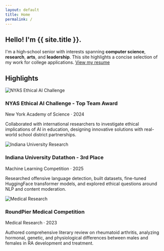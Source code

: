 ```yaml
---
layout: default
title: Home
permalink: /
---
```


<section class="hero">
  <div class="intro">
    <h1>Hello! I'm {{ site.title }}.</h1>
    <p>I'm a high‑school senior with interests spanning <strong>computer science</strong>, <strong>research</strong>, <strong>arts</strong>, and <strong>leadership</strong>. This site highlights a concise selection of my work for college applications. <a href="{{ '/resume/' | relative_url }}">View my resume</a></p>
  </div>
</section>

<section class="section">
  <h2>Highlights</h2>
  <div class="card-grid">
    <article class="card">
      <img src="{{ '/assets/img/sample-academics.jpg' | relative_url }}" alt="NYAS Ethical AI Challenge">
      <div class="content">
        <h3>NYAS Ethical AI Challenge - Top Team Award</h3>
        <div class="meta">New York Academy of Science · 2024</div>
        <p>Collaborated with international researchers to investigate ethical implications of AI in education, designing innovative solutions with real-world school district partnerships.</p>
      </div>
    </article>
    <article class="card">
      <img src="{{ '/assets/img/sample-work.jpg' | relative_url }}" alt="Indiana University Research">
      <div class="content">
        <h3>Indiana University Datathon - 3rd Place</h3>
        <div class="meta">Machine Learning Competition · 2025</div>
        <p>Researched offensive language detection, built datasets, fine-tuned HuggingFace transformer models, and explored ethical questions around NLP and content moderation.</p>
      </div>
    </article>
    <article class="card">
      <img src="{{ '/assets/img/sample-arts.jpg' | relative_url }}" alt="Medical Research">
      <div class="content">
        <h3>RoundPier Medical Competition</h3>
        <div class="meta">Medical Research · 2023</div>
        <p>Authored comprehensive literary review on rheumatoid arthritis, analyzing hormonal, genetic, and physiological differences between males and females in RA development and treatment.</p>
      </div>
    </article>
  </div>
</section>